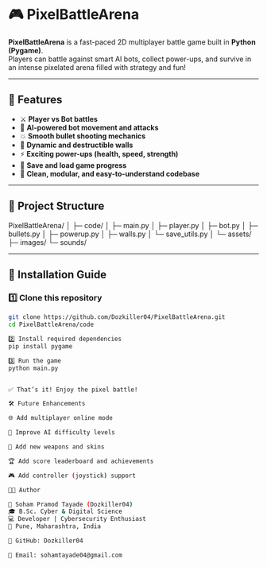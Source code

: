 # 🎮 PixelBattleArena

**PixelBattleArena** is a fast-paced 2D multiplayer battle game built in **Python (Pygame)**.  
Players can battle against smart AI bots, collect power-ups, and survive in an intense pixelated arena filled with strategy and fun!

---

## 🚀 Features

- ⚔️ **Player vs Bot battles**  
- 🤖 **AI-powered bot movement and attacks**  
- 💥 **Smooth bullet shooting mechanics**  
- 🧱 **Dynamic and destructible walls**  
- ⚡ **Exciting power-ups (health, speed, strength)**  
- 💾 **Save and load game progress**  
- 🎨 **Clean, modular, and easy-to-understand codebase**

---

## 📁 Project Structure
PixelBattleArena/
│
├─ code/
│ ├─ main.py
│ ├─ player.py
│ ├─ bot.py
│ ├─ bullets.py
│ ├─ powerup.py
│ ├─ walls.py
│ └─ save_utils.py
│
└─ assets/
├─ images/
└─ sounds/

---

## 🧩 Installation Guide

### 1️⃣ Clone this repository
```bash
git clone https://github.com/Dozkiller04/PixelBattleArena.git
cd PixelBattleArena/code

2️⃣ Install required dependencies
pip install pygame

3️⃣ Run the game
python main.py


✅ That’s it! Enjoy the pixel battle!

🛠️ Future Enhancements

🌐 Add multiplayer online mode

🧠 Improve AI difficulty levels

🔫 Add new weapons and skins

🏆 Add score leaderboard and achievements

🎮 Add controller (joystick) support

👨‍💻 Author

👤 Soham Pramod Tayade (Dozkiller04)
🎓 B.Sc. Cyber & Digital Science
💻 Developer | Cybersecurity Enthusiast
📍 Pune, Maharashtra, India

🔗 GitHub: Dozkiller04

📧 Email: sohamtayade04@gmail.com
